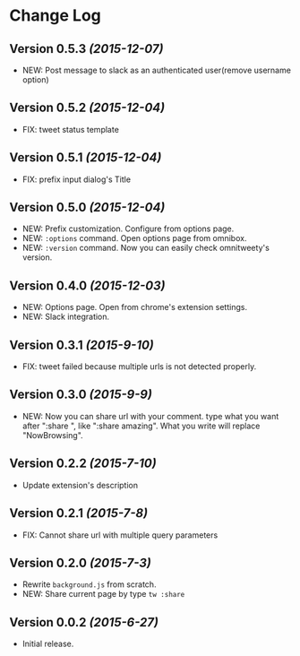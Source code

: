Change Log
===

Version 0.5.3 *(2015-12-07)*
----------------------------

- NEW: Post message to slack as an authenticated user(remove username option)


Version 0.5.2 *(2015-12-04)*
----------------------------

- FIX: tweet status template


Version 0.5.1 *(2015-12-04)*
----------------------------

- FIX: prefix input dialog's Title

Version 0.5.0 *(2015-12-04)*
----------------------------

- NEW: Prefix customization. Configure from options page.
- NEW: `:options` command. Open options page from omnibox.
- NEW: `:version` command. Now you can easily check omnitweety's version.


Version 0.4.0 *(2015-12-03)*
----------------------------

- NEW: Options page. Open from chrome's extension settings.
- NEW: Slack integration.


Version 0.3.1 *(2015-9-10)*
---------------------------

- FIX: tweet failed because multiple urls is not detected properly.


Version 0.3.0 *(2015-9-9)*
--------------------------

- NEW: Now you can share url with your comment. type what you want after ":share ", like ":share amazing".
  What you write will replace "NowBrowsing".


Version 0.2.2 *(2015-7-10)*
---------------------------

- Update extension's description

Version 0.2.1 *(2015-7-8)*
--------------------------

- FIX: Cannot share url with multiple query parameters

Version 0.2.0 *(2015-7-3)*
--------------------------

- Rewrite `background.js` from scratch.
- NEW: Share current page by type `tw :share`


Version 0.0.2 *(2015-6-27)*
---------------------------

- Initial release.
